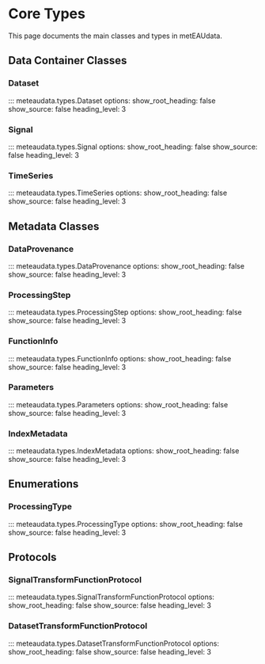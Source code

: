 # Core Types

This page documents the main classes and types in metEAUdata.

## Data Container Classes

### Dataset

::: meteaudata.types.Dataset
    options:
      show_root_heading: false
      show_source: false
      heading_level: 3

### Signal

::: meteaudata.types.Signal
    options:
      show_root_heading: false
      show_source: false
      heading_level: 3

### TimeSeries

::: meteaudata.types.TimeSeries
    options:
      show_root_heading: false
      show_source: false
      heading_level: 3

## Metadata Classes

### DataProvenance

::: meteaudata.types.DataProvenance
    options:
      show_root_heading: false
      show_source: false
      heading_level: 3

### ProcessingStep

::: meteaudata.types.ProcessingStep
    options:
      show_root_heading: false
      show_source: false
      heading_level: 3

### FunctionInfo

::: meteaudata.types.FunctionInfo
    options:
      show_root_heading: false
      show_source: false
      heading_level: 3

### Parameters

::: meteaudata.types.Parameters
    options:
      show_root_heading: false
      show_source: false
      heading_level: 3

### IndexMetadata

::: meteaudata.types.IndexMetadata
    options:
      show_root_heading: false
      show_source: false
      heading_level: 3

## Enumerations

### ProcessingType

::: meteaudata.types.ProcessingType
    options:
      show_root_heading: false
      show_source: false
      heading_level: 3

## Protocols

### SignalTransformFunctionProtocol

::: meteaudata.types.SignalTransformFunctionProtocol
    options:
      show_root_heading: false
      show_source: false
      heading_level: 3

### DatasetTransformFunctionProtocol

::: meteaudata.types.DatasetTransformFunctionProtocol
    options:
      show_root_heading: false
      show_source: false
      heading_level: 3